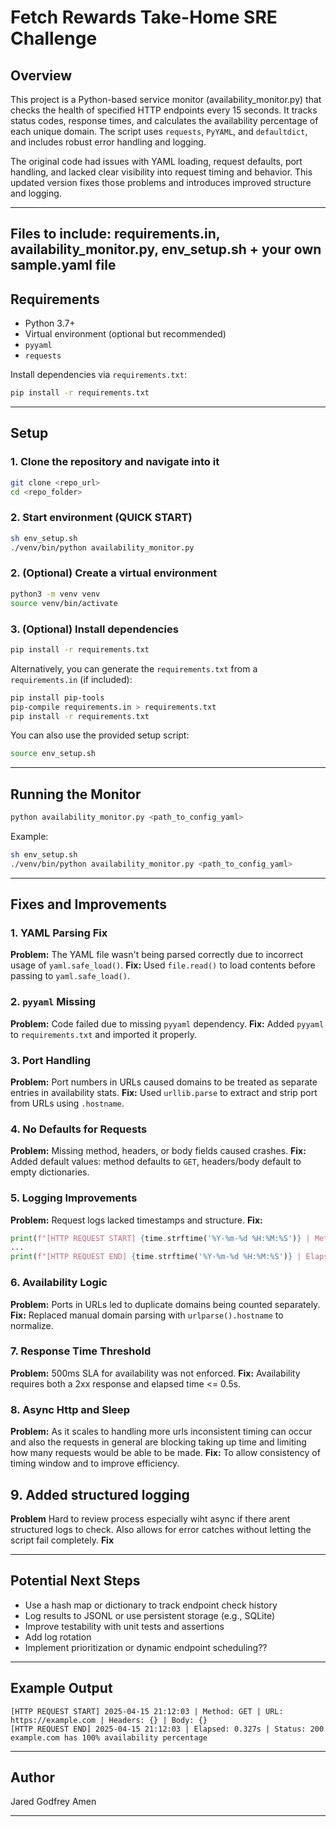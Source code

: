 # Fetch Rewards Take-Home SRE Challenge

## Overview
This project is a Python-based service monitor (availability_monitor.py) that checks the health of specified HTTP endpoints every 15 seconds. It tracks status codes, response times, and calculates the availability percentage of each unique domain. The script uses `requests`, `PyYAML`, and `defaultdict`, and includes robust error handling and logging.

The original code had issues with YAML loading, request defaults, port handling, and lacked clear visibility into request timing and behavior. This updated version fixes those problems and introduces improved structure and logging.

---

## Files to include: requirements.in, availability_monitor.py, env_setup.sh + your own sample.yaml file

## Requirements
- Python 3.7+
- Virtual environment (optional but recommended)
- `pyyaml`
- `requests`

Install dependencies via `requirements.txt`:

```bash
pip install -r requirements.txt
```

---

## Setup

### 1. Clone the repository and navigate into it
```bash
git clone <repo_url>
cd <repo_folder>
```

### 2. Start environment (QUICK START)
```bash
sh env_setup.sh
./venv/bin/python availability_monitor.py

```


### 2. (Optional) Create a virtual environment
```bash
python3 -m venv venv
source venv/bin/activate
```

### 3.  (Optional) Install dependencies
```bash
pip install -r requirements.txt
```

Alternatively, you can generate the `requirements.txt` from a `requirements.in` (if included):
```bash
pip install pip-tools
pip-compile requirements.in > requirements.txt
pip install -r requirements.txt
```

You can also use the provided setup script:
```bash
source env_setup.sh
```

---

## Running the Monitor
```bash
python availability_monitor.py <path_to_config_yaml>
```

Example:
```bash
sh env_setup.sh
./venv/bin/python availability_monitor.py <path_to_config_yaml>


```

---

## Fixes and Improvements

### 1. YAML Parsing Fix
**Problem:** The YAML file wasn't being parsed correctly due to incorrect usage of `yaml.safe_load()`.
**Fix:** Used `file.read()` to load contents before passing to `yaml.safe_load()`.

### 2. `pyyaml` Missing
**Problem:** Code failed due to missing `pyyaml` dependency.
**Fix:** Added `pyyaml` to `requirements.txt` and imported it properly.

### 3. Port Handling
**Problem:** Port numbers in URLs caused domains to be treated as separate entries in availability stats.
**Fix:** Used `urllib.parse` to extract and strip port from URLs using `.hostname`.

### 4. No Defaults for Requests
**Problem:** Missing method, headers, or body fields caused crashes.
**Fix:** Added default values: method defaults to `GET`, headers/body default to empty dictionaries.

### 5. Logging Improvements
**Problem:** Request logs lacked timestamps and structure.
**Fix:**
```python
print(f"[HTTP REQUEST START] {time.strftime('%Y-%m-%d %H:%M:%S')} | Method: {method} | URL: {url} | Headers: {headers or '{}'} | Body: {body or '{}'}")
...
print(f"[HTTP REQUEST END] {time.strftime('%Y-%m-%d %H:%M:%S')} | Elapsed: {elapsed}s | Status: {response.status_code}")
```

### 6. Availability Logic
**Problem:** Ports in URLs led to duplicate domains being counted separately.
**Fix:** Replaced manual domain parsing with `urlparse().hostname` to normalize.

### 7. Response Time Threshold
**Problem:** 500ms SLA for availability was not enforced.
**Fix:** Availability requires both a 2xx response and elapsed time <= 0.5s.

### 8. Async Http and Sleep
**Problem:** As it scales to handling more urls inconsistent timing can occur and also the requests in general are blocking taking up time and limiting how many requests would be able to be made.
**Fix:** To allow consistency of timing window and to improve efficiency. 

## 9. Added structured logging
**Problem** Hard to review process especially wiht async if there arent structured logs to check. Also allows for error catches without letting the script fail completely.
**Fix** 

---

## Potential Next Steps
- Use a hash map or dictionary to track endpoint check history
- Log results to JSONL or use persistent storage (e.g., SQLite)
- Improve testability with unit tests and assertions
- Add log rotation
- Implement prioritization or dynamic endpoint scheduling??

---

## Example Output
```
[HTTP REQUEST START] 2025-04-15 21:12:03 | Method: GET | URL: https://example.com | Headers: {} | Body: {}
[HTTP REQUEST END] 2025-04-15 21:12:03 | Elapsed: 0.327s | Status: 200
example.com has 100% availability percentage
```

---

## Author
Jared Godfrey Amen

---


